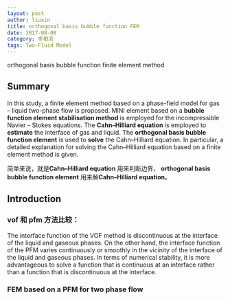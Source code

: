 ```yaml
---
layout: post
author: liuxin
title: orthogonal basis bubble function FEM   
date: 2017-08-08
category: 多相流
tags: Two-Fluid Model
---
```


orthogonal basis bubble function finite element method 

## Summary
In this study, a finite element method based on a phase-field model for gas – liquid two-phase flow is proposed. MINI element based on a **bubble function element stabilisation method** is employed for the incompressible Navier – Stokes equations. The **Cahn–Hilliard equation** is employed to **estimate** the interface of gas and liquid. The **orthogonal basis bubble function element** is used to **solve** the Cahn–Hilliard equation. In particular, a detailed explanation for solving the Cahn–Hilliard equation based on a finite element method is given. 

简单来说，就是**Cahn–Hilliard equation** 用来判断边界， **orthogonal basis bubble function element** 用来解**Cahn–Hilliard equation**。

## Introduction 
### vof 和 pfm 方法比较：
The interface function of the VOF method is discontinuous at the interface of the liquid and gaseous phases. On the other hand, the interface function of the PFM varies continuously or smoothly in the vicinity of the interface of the liquid and gaseous phases. In terms of numerical stability, it is more advantageous to solve a function that is continuous at an interface rather than a function that is discontinuous at the interface.
### FEM based on a PFM for two phase flow

